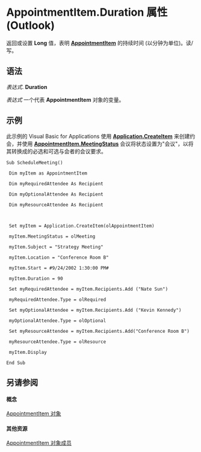 
# AppointmentItem.Duration 属性 (Outlook)

返回或设置 **Long** 值，表明 **[AppointmentItem](204a409d-654e-27aa-643a-8344c631b82d.md)** 的持续时间 (以分钟为单位)。读/写。


## 语法

 _表达式_. **Duration**

 _表达式_ 一个代表 **AppointmentItem** 对象的变量。


## 示例

此示例的 Visual Basic for Applications 使用 **[Application.CreateItem](e5fbf367-db16-5042-823e-68e6b805e612.md)** 来创建约会，并使用 **[AppointmentItem.MeetingStatus](cfd970cd-df6c-4537-0a17-b5adab3b667f.md)** 会议将状态设置为"会议"，以将其转换成的必选和可选与会者的会议要求。


```
Sub ScheduleMeeting() 
 
 Dim myItem as AppointmentItem 
 
 Dim myRequiredAttendee As Recipient 
 
 Dim myOptionalAttendee As Recipient 
 
 Dim myResourceAttendee As Recipient 
 
 
 
 Set myItem = Application.CreateItem(olAppointmentItem) 
 
 myItem.MeetingStatus = olMeeting 
 
 myItem.Subject = "Strategy Meeting" 
 
 myItem.Location = "Conference Room B" 
 
 myItem.Start = #9/24/2002 1:30:00 PM# 
 
 myItem.Duration = 90 
 
 Set myRequiredAttendee = myItem.Recipients.Add ("Nate Sun") 
 
 myRequiredAttendee.Type = olRequired 
 
 Set myOptionalAttendee = myItem.Recipients.Add ("Kevin Kennedy") 
 
 myOptionalAttendee.Type = olOptional 
 
 Set myResourceAttendee = myItem.Recipients.Add("Conference Room B") 
 
 myResourceAttendee.Type = olResource 
 
 myItem.Display 
 
End Sub
```


## 另请参阅


#### 概念


[AppointmentItem 对象](204a409d-654e-27aa-643a-8344c631b82d.md)
#### 其他资源


[AppointmentItem 对象成员](c72c459d-6d3c-7a05-aa4a-b1b767ddc0b2.md)